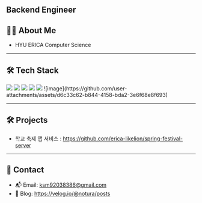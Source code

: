 
 ## Backend Engineer

## 🧑‍💻 About Me

- HYU ERICA Computer Science
---

## 🛠 Tech Stack

<p>
  <img src="https://img.shields.io/badge/Java-007396?style=flat&logo=java&logoColor=white"/>
  <img src="https://img.shields.io/badge/Kotlin-7F52FF?style=flat&logo=kotlin&logoColor=white"/>
  <img src="https://img.shields.io/badge/Spring-6DB33F?style=flat&logo=spring&logoColor=white"/>
  <img src="https://img.shields.io/badge/Docker-2496ED?style=flat&logo=docker&logoColor=white"/>
  <img src="https://img.shields.io/badge/AWS-232F3E?style=flat&logo=amazon-aws&logoColor=white"/>
  ![image](https://github.com/user-attachments/assets/d6c33c62-b844-4158-bda2-3e6f68e8f693)

</p>

---
## 🛠️ Projects
- 학교 축제 앱 서비스 : https://github.com/erica-likelion/spring-festival-server
---
## 💬 Contact

- 📬 Email: ksm92038386@gmail.com  
- 📝 Blog: https://velog.io/@notura/posts


